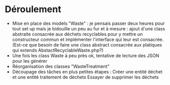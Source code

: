 # Déroulement

- Mise en place des models "Waste" : je pensais passer deux heures pour tout set up mais je bidouille un peu au fur et à mesure : ajout d'une class abstraite consacrée aux déchets recyclables pour y mettre un constructeur commun et implémenter l'interface qui leur est consacrée.
(Est-ce que besoin de faire une class abstract consacrée aux platiques qui extends AbstactRecyclableWaste.php?)
- Une fois les class Waste à peu près ok, tentative de lecture des JSON pour les générer
- Réorganisation des classes "WasteTreatment"
- Découpage des tâches en plus petites étapes :
  Créer une entité déchet et une entité traitement de déchets
  Essayer de supprimer les déchets

